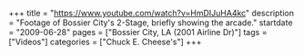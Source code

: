 +++
title = "https://www.youtube.com/watch?v=HmDIJuHA4kc"
description = "Footage of Bossier City's 2-Stage, briefly showing the arcade."
startdate = "2009-06-28"
pages = ["Bossier City, LA (2001 Airline Dr)"]
tags = ["Videos"]
categories = ["Chuck E. Cheese's"]
+++
